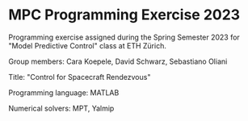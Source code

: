 # MPC Programming Exercise 2023
Programming exercise assigned during the Spring Semester 2023 for "Model Predictive Control" class at ETH Zürich.

Group members: Cara Koepele, David Schwarz, Sebastiano Oliani

Title: "Control for Spacecraft Rendezvous"

Programming language: MATLAB

Numerical solvers: MPT, Yalmip

